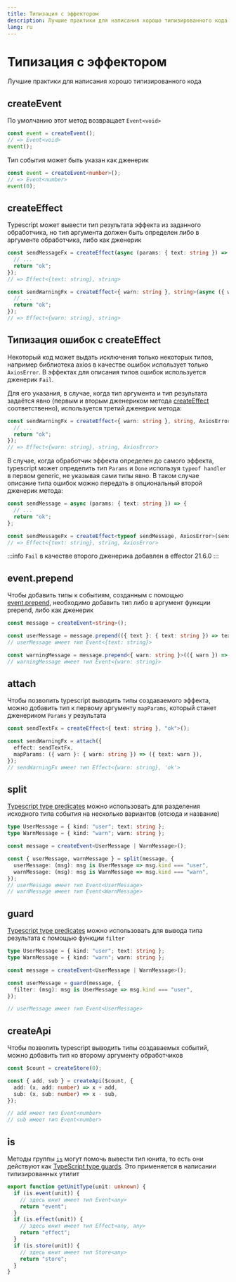 ```yaml
---
title: Типизация с эффектором
description: Лучшие практики для написания хорошо типизированного кода
lang: ru
---
```


# Типизация с эффектором

Лучшие практики для написания хорошо типизированного кода

## createEvent

По умолчанию этот метод возвращает `Event<void>`

```typescript
const event = createEvent();
// => Event<void>
event();
```

Тип события может быть указан как дженерик

```typescript
const event = createEvent<number>();
// => Event<number>
event(0);
```

## createEffect

Typescript может вывести тип результата эффекта из заданного обработчика, но тип аргумента должен быть определен либо в аргументе обработчика, либо как дженерик

```typescript
const sendMessageFx = createEffect(async (params: { text: string }) => {
  // ...
  return "ok";
});
// => Effect<{text: string}, string>

const sendWarningFx = createEffect<{ warn: string }, string>(async ({ warn }) => {
  // ...
  return "ok";
});
// => Effect<{warn: string}, string>
```

## Типизация ошибок с createEffect

Некоторый код может выдать исключения только некоторых типов, например библиотека axios в качестве ошибок использует только `AxiosError`. В эффектах для описания типов ошибок используется дженерик `Fail`.

Для его указания, в случае, когда тип аргумента и тип результата задаётся явно (первым и вторым дженериком метода [createEffect](/ru/api/effector/createEffect) соответственно), используется третий дженерик метода:

```typescript
const sendWarningFx = createEffect<{ warn: string }, string, AxiosError>(async ({ warn }) => {
  // ...
  return "ok";
});
// => Effect<{warn: string}, string, AxiosError>
```

В случае, когда обработчик эффекта определен до самого эффекта, typescript может определить тип `Params` и `Done` используя `typeof handler` в первом generic, не указывая сами типы явно. В таком случае описание типа ошибок можно передать в опциональный второй дженерик метода:

```typescript
const sendMessage = async (params: { text: string }) => {
  // ...
  return "ok";
};

const sendMessageFx = createEffect<typeof sendMessage, AxiosError>(sendMessage);
// => Effect<{text: string}, string, AxiosError>
```

:::info
`Fail` в качестве второго дженерика добавлен в effector 21.6.0
:::

## event.prepend

Чтобы добавить типы к событиям, созданным с помощью [event.prepend](/ru/api/effector/Event#prependfn), необходимо добавить тип либо в аргумент функции prepend, либо как дженерик

```typescript
const message = createEvent<string>();

const userMessage = message.prepend(({ text }: { text: string }) => text);
// userMessage имеет тип Event<{text: string}>

const warningMessage = message.prepend<{ warn: string }>(({ warn }) => warn);
// warningMessage имеет тип Event<{warn: string}>
```

## attach

Чтобы позволить typescript выводить типы создаваемого эффекта, можно добавить тип к первому аргументу `mapParams`, который станет дженериком `Params` у результата

```typescript
const sendTextFx = createEffect<{ text: string }, "ok">();

const sendWarningFx = attach({
  effect: sendTextFx,
  mapParams: ({ warn }: { warn: string }) => ({ text: warn }),
});
// sendWarningFx имеет тип Effect<{warn: string}, 'ok'>
```

## split

[Typescript type predicates](https://www.typescriptlang.org/docs/handbook/advanced-types.html#using-type-predicates) можно использовать для разделения исходного типа события на несколько вариантов (отсюда и название)

```typescript
type UserMessage = { kind: "user"; text: string };
type WarnMessage = { kind: "warn"; warn: string };

const message = createEvent<UserMessage | WarnMessage>();

const { userMessage, warnMessage } = split(message, {
  userMessage: (msg): msg is UserMessage => msg.kind === "user",
  warnMessage: (msg): msg is WarnMessage => msg.kind === "warn",
});
// userMessage имеет тип Event<UserMessage>
// warnMessage имеет тип Event<WarnMessage>
```

## guard

[Typescript type predicates](https://www.typescriptlang.org/docs/handbook/advanced-types.html#using-type-predicates) можно использовать для вывода типа результата с помощью функции `filter`

```typescript
type UserMessage = { kind: "user"; text: string };
type WarnMessage = { kind: "warn"; warn: string };

const message = createEvent<UserMessage | WarnMessage>();

const userMessage = guard(message, {
  filter: (msg): msg is UserMessage => msg.kind === "user",
});

// userMessage имеет тип Event<UserMessage>
```

## createApi

Чтобы позволить typescript выводить типы создаваемых событий, можно добавить тип ко второму аргументу обработчиков

```typescript
const $count = createStore(0);

const { add, sub } = createApi($count, {
  add: (x, add: number) => x + add,
  sub: (x, sub: number) => x - sub,
});

// add имеет тип Event<number>
// sub имеет тип Event<number>
```

## is

Методы группы [`is`](/ru/api/effector/is) могут помочь вывести тип юнита, то есть они действуют как [TypeScript type guards](https://www.typescriptlang.org/docs/handbook/advanced-types.html#type-guards-and-differentiating-types). Это применяется в написании типизированных утилит

```typescript
export function getUnitType(unit: unknown) {
  if (is.event(unit)) {
    // здесь юнит имеет тип Event<any>
    return "event";
  }
  if (is.effect(unit)) {
    // здесь юнит имеет тип Effect<any, any>
    return "effect";
  }
  if (is.store(unit)) {
    // здесь юнит имеет тип Store<any>
    return "store";
  }
}
```
